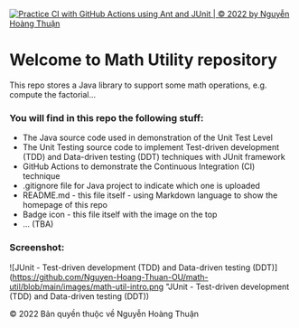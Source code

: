 ﻿[![Practice CI with GitHub Actions using Ant and JUnit | © 2022 by Nguyễn Hoàng Thuận](https://github.com/Nguyen-Hoang-Thuan-OU/math-util/actions/workflows/math-util-ci.yml/badge.svg "Practice CI with GitHub Actions using Ant and JUnit")](https://github.com/Nguyen-Hoang-Thuan-OU/math-util/actions/workflows/math-util-ci.yml)

# Welcome to Math Utility repository
This repo stores a Java library to support some math operations, e.g. compute the factorial...

### You will find in this repo the following stuff:
* The Java source code used in demonstration of the Unit Test Level
* The Unit Testing source code to implement Test-driven development (TDD) and Data-driven testing (DDT) techniques with JUnit framework
* GitHub Actions to demonstrate the Continuous Integration (CI) technique
* .gitignore file for Java project to indicate which one is uploaded
* README.md - this file itself - using Markdown language to show the homepage of this repo
* Badge icon - this file itself with the image on the top
* ... (TBA)

### Screenshot:
![JUnit - Test-driven development (TDD) and Data-driven testing (DDT)](https://github.com/Nguyen-Hoang-Thuan-OU/math-util/blob/main/images/math-util-intro.png "JUnit - Test-driven development (TDD) and Data-driven testing (DDT))

© 2022 Bản quyền thuộc về Nguyễn Hoàng Thuận